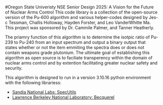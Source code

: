 #Oregon State Univeristy NSE Senior Design 2025: A Vision for the Future of Nuclear Arms Control
This code library is a collection of the open-source version of the Pu-600 algorithm and various helper-codes designed by Jes-c Tessman, Challis Holloway, Hayden Forster, and Leo VanderWhitte Ma. This project was sponsored by Dr. Cammile Palmer, and Tanner Heatherly. 

The priamry function of this algorithm is to determine the isotpic ratio of Pu-239 to Pu-240 from an input spectrum and output a binary output that states whether or not the item emmiting the spectra does or does not contain weapons grade plutonium. The ultimate goal of establishing this algorithm as open source is to faciliate transperency within the domain of nuclear arms control and by extention facilitating greater nuclear safety and security. 

This algorithm is designed to run in a version 3.10.16 python environment with the following librariess: 
- [Sandia National Labs: SpecUtils](https://github.com/sandialabs/SpecUtils)
- [Lawrence Berkeley National Laboratory: Becquerel](https://github.com/lbl-anp/becquerel)





